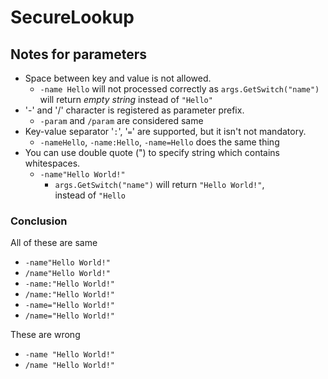 # SecureLookup

## Notes for parameters
* Space between key and value is not allowed.
  * ```-name Hello``` will not processed correctly as ```args.GetSwitch("name")``` will return *empty string* instead of ```"Hello"```
* '-' and '/' character is registered as parameter prefix.
  * ```-param``` and ```/param``` are considered same
* Key-value separator '```:```', '```=```' are supported, but it isn't not mandatory.
  * ```-nameHello```, ```-name:Hello```, ```-name=Hello``` does the same thing
* You can use double quote (") to specify string which contains whitespaces.
  * ```-name"Hello World!"```
    * ```args.GetSwitch("name")``` will return ```"Hello World!"```,   
    instead of ```"Hello```

### Conclusion
All of these are same
* ```-name"Hello World!"```
* ```/name"Hello World!"```
* ```-name:"Hello World!"```
* ```/name:"Hello World!"```
* ```-name="Hello World!"```
* ```/name="Hello World!"```

These are wrong
* ```-name "Hello World!"```
* ```/name "Hello World!"```